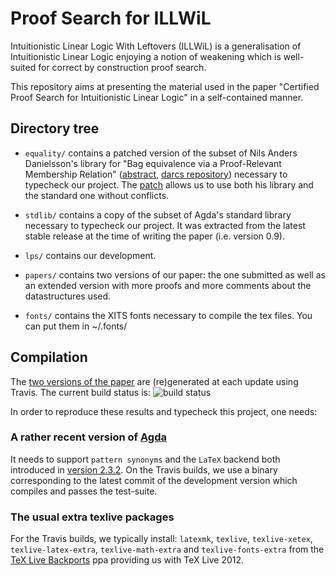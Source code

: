 # Proof Search for ILLWiL

Intuitionistic Linear Logic With Leftovers (ILLWiL) is a generalisation of
Intuitionistic Linear Logic enjoying a notion of weakening which is well-suited
for correct by construction proof search.

This repository aims at presenting the material used in the paper "Certified
Proof Search for Intuitionistic Linear Logic" in a self-contained manner.

## Directory tree

* `equality/` contains a patched version of the subset of Nils Anders Danielsson's
library for "Bag equivalence via a Proof-Relevant Membership Relation"
([abstract](http://www.cse.chalmers.se/~nad/publications/danielsson-bag-equivalence.html),
[darcs repository](http://www.cse.chalmers.se/~nad/repos/equality/)) necessary
to typecheck our project. The [patch](https://github.com/gallais/potpourri/blob/master/agda/lps/nad.diff)
allows us to use both his library and the standard one without conflicts.

* `stdlib/` contains a copy of the subset of Agda's standard library necessary
to typecheck our project. It was extracted from the latest stable release at the
time of writing the paper (i.e. version 0.9).

* `lps/` contains our development.

* `papers/` contains two versions of our paper: the one submitted as well as
an extended version with more proofs and more comments about the datastructures
used.

* `fonts/` contains the XITS fonts necessary to compile the tex files. You can
put them in ~/.fonts/

## Compilation

The [two versions of the paper](http://gallais.github.io/proof-search-ILLWiL/) are
(re)generated at each update using Travis. The current build status is:
![build status](https://travis-ci.org/gallais/proof-search-ILLWiL.svg?branch=master)

In order to reproduce these results and typecheck this project, one needs:

### A rather recent version of [Agda](http://wiki.portal.chalmers.se/agda/)

It needs to support `pattern synonyms` and the `LaTeX` backend both introduced in
[version 2.3.2](http://wiki.portal.chalmers.se/agda/pmwiki.php?n=Main.Version-2-3-2).
On the Travis builds, we use a binary corresponding to the latest commit of the
development version which compiles and passes the test-suite.

### The usual extra texlive packages

For the Travis builds, we typically install: `latexmk`, `texlive`, `texlive-xetex`,
`texlive-latex-extra`, `texlive-math-extra` and `texlive-fonts-extra` from the
[TeX Live Backports](https://launchpad.net/~texlive-backports/+archive/ubuntu/ppa)
ppa providing us with TeX Live 2012.

